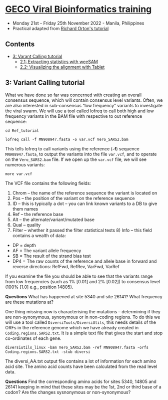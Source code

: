 # [GECO Viral Bioinformatics training](https://github.com/josephhughes/viral-bioinformatics-training)
* Monday 21st - Friday 25th November 2022 - Manila, Philippines
* Practical adapted from [Richard Orton's tutorial](https://github.com/WCSCourses/ViralBioinfAsia2022/blob/main/Modules/SARS-CoV-2.md) 

## Contents

* [3: Varant Calling tutorial](#3-variant-calling-tutorial)
	+ [2.1: Extracting statistics with weeSAM](#21-extracting-statistics-with-weesam)
	+ [2.2: Visualizing the alignment with Tablet](#2.2-visualizing-alignment-with-tablet)

## 3: Variant Calling tutorial

What we have done so far was concerned with creating an overall consensus sequence, which will contain consensus level variants. Often, we are also interested in sub-consensus “low frequency” variants to investigate the viral swarm. We will use a tool called lofreq to call both high and low frequency variants in the BAM file with respective to out reference sequence:

```
cd Ref_tutorial
```
```
lofreq call -f MN908947.fasta -o var.vcf Vero_SARS2.bam
```

This tells lofreq to call variants using the reference (**-f**) sequence ```MN908947.fasta```, to output the variants into the file ```var.vcf```, and to operate on the ```Vero_SARS2.bam``` file.
If we open up the ```var.vcf``` file, we will see numerous variants:
```
more var.vcf
```

The VCF file contains the following fields:

1. Chrom – the name of the reference sequence the variant is located on
2. Pos – the position of the variant on the reference sequence
3. ID – this is typically a dot – you can link known variants to a DB to give them names
4. Ref – the reference base
5. Alt – the alternate/variant/mutated base      
6. Qual – quality
7. Filter – whether it passed the filter statistical tests 8) Info – this field contains a wealth of data:

* DP = depth
* AF = The variant allele frequency
* SB = The result of the strand bias test
* DP4 = The raw counts of the reference and allele base in forward and reverse
directions: RefFwd, RefRev, VarFwd, VarRef

If you examine the file you should be able to see that the variants range from low frequencies (such as 1% [0.01] and 2% [0.02]) to consensus level (100% [1.0] e.g., position 14805).

**Questions** What has happened at site 5340 and site 26141? What frequency are these mutations at?

One thing missing now is characterising the mutations – determining if they are non-synonymous, synonymous or in non-coding regions. To do this we will use a tool called ```DiversiTools/DiversiUtils```, this needs details of the ORFs in the reference genome which we have already created in ```Coding.regions.SARS2.txt```. It is a simple text file that gives the start and stop co-ordinates of each gene.

```
diversiutils_linux -bam Vero_SARS2.bam -ref MN908947.fasta -orfs Coding.regions.SARS2.txt -stub diversi
```

The diversi_AA.txt output file contains a lot of information for each amino acid site. The amino acid counts have been calculated from the read level data.

**Questions** Find the corresponding amino acids for sites 5340, 14805 and 26141 keeping in mind that these sites may be the 1st, 2nd or third base of a codon? Are the changes sysnonymous or non-synonymous?  

